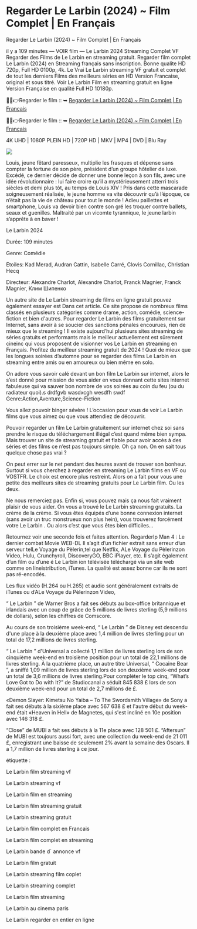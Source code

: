 # Regarder Le Larbin (2024) ~ Film Complet | En Français

Regarder Le Larbin (2024) ~ Film Complet | En Français

il y a 109 minutes — VOIR film — Le Larbin 2024 Streaming Complet VF Regarder des Films de Le Larbin en streaming gratuit. Regarder film complet Le Larbin (2024) en Streaming français sans inscription. Bonne qualite HD 720p, Full HD 0100p, 4k. Le Vrai Le Larbin streaming VF gratuit et complet de tout les derniers Films des meilleurs séries en HD Version Francaise, original et sous titré. Voir Le Larbin Film en streaming gratuit en ligne Version Française en qualité Full HD 10180p.

🔴✅👉Regarder le film :: ➥  [Regarder Le Larbin (2024) ~ Film Complet | En Français](https://ranzmovie.com/fr/movie/1039512/le-larbin)

🔴✅👉Regarder le film :: ➥  [Regarder Le Larbin (2024) ~ Film Complet | En Français](https://ranzmovie.com/en/movie/1039512/le-larbin)

4K UHD | 1080P PLEIN HD | 720P HD | MKV | MP4 | DVD | Blu Ray

<img src="https://www.filmek1.hu/kepek/a-tokfilko-2024-37109/a-tokfilko-2024-kep-37109.jpg" />

Louis, jeune fêtard paresseux, multiplie les frasques et dépense sans compter la fortune de son père, président d’un groupe hôtelier de luxe. Excédé, ce dernier décide de donner une bonne leçon à son fils, avec une idée révolutionnaire : lui faire croire qu’il a mystérieusement atterri trois siècles et demi plus tôt, au temps de Louis XIV ! Pris dans cette mascarade soigneusement réalisée, le jeune homme va vite découvrir qu’à l’époque, ce n’était pas la vie de château pour tout le monde ! Adieu paillettes et smartphone, Louis va devoir bien contre son gré les troquer contre ballets, seaux et guenilles. Maltraité par un vicomte tyrannique, le jeune larbin s’apprête à en baver !

Le Larbin 2024

Durée: 109 minutes

Genre: Comédie

Etoiles: Kad Merad, Audran Cattin, Isabelle Carré, Clovis Cornillac, Christian Hecq

Directeur: Alexandre Charlot, Alexandre Charlot, Franck Magnier, Franck Magnier, Клим Шипенко

Un autre site de Le Larbin streaming de films en ligne gratuit pouvez également essayer est Dans cet article. Ce site propose de nombreux films classés en plusieurs catégories comme drame, action, comédie, science-fiction et bien d'autres. Pour regarder Le Larbin des films gratuitement sur Internet, sans avoir à se soucier des sanctions pénales encourues, rien de mieux que le streaming ! Il existe aujourd’hui plusieurs sites streaming de séries gratuits et performants mais le meilleur actuellement est sûrement cineinc qui vous proposent de visionner vos Le Larbin en streaming en Français. Profitez du meilleur streaming gratuit de 2024 ! Quoi de mieux que les longues soirées d’automne pour se regarder des films Le Larbin en streaming entre amis ou en amoureux ou bien même en solo.

On adore vous savoir calé devant un bon film Le Larbin sur internet, alors le s’est donné pour mission de vous aider en vous donnant cette sites internet fabuleuse qui va sauver bon nombre de vos soirées au coin du feu (ou du radiateur quoi).s drdfgvb wasdxcgh wesdfh swdf Genre:Action,Aventure,Science-Fiction

Vous allez pouvoir binger sévère ! L’occasion pour vous de voir Le Larbin films que vous aimez ou que vous attendiez de découvrir.

Pouvoir regarder un film Le Larbin gratuitement sur internet chez soi sans prendre le risque du téléchargement illégal c’est quand même bien sympa. Mais trouver un site de streaming gratuit et fiable pour avoir accès à des séries et des films ce n’est pas toujours simple. Oh ça non. On en sait tous quelque chose pas vrai ?

On peut errer sur le net pendant des heures avant de trouver son bonheur. Surtout si vous cherchez à regarder en streaming Le Larbin films en VF ou VOSTFR. Le choix est encore plus restreint. Alors on a fait pour vous une petite des meilleurs sites de streaming gratuits pour Le Larbin film. Ou les deux.

Ne nous remerciez pas. Enfin si, vous pouvez mais ça nous fait vraiment plaisir de vous aider. On vous a trouvé le Le Larbin streaming gratuits. La crème de la crème. Si vous êtes équipés d’une bonne connexion internet (sans avoir un truc monstrueux non plus hein), vous trouverez forcément votre Le Larbin . Ou alors c’est que vous êtes bien difficiles…

Retournez voir une seconde fois et faites attention. RegarderIp Man 4 : Le dernier combat Movie WEB-DL Il s’agit d’un fichier extrait sans erreur d’un serveur telLe Voyage du Pèlerin,tel que Netflix, ALe Voyage du Pèlerinzon Video, Hulu, Crunchyroll, DiscoveryGO, BBC iPlayer, etc. Il s’agit également d’un film ou d’une é Le Larbin ion télévisée téléchargé via un site web comme on lineistribution, iTunes. La qualité est assez bonne car ils ne sont pas ré-encodés.

Les flux vidéo (H.264 ou H.265) et audio sont généralement extraits de iTunes ou d’ALe Voyage du Pèlerinzon Video,

“ Le Larbin ” de Warner Bros a fait ses débuts au box-office britannique et irlandais avec un coup de grâce de 5 millions de livres sterling (5,9 millions de dollars), selon les chiffres de Comscore.

Au cours de son troisième week-end, “ Le Larbin ” de Disney est descendu d'une place à la deuxième place avec 1,4 million de livres sterling pour un total de 17,2 millions de livres sterling.

“ Le Larbin ” d'Universal a collecté 1,1 million de livres sterling lors de son cinquième week-end en troisième position pour un total de 22,1 millions de livres sterling. À la quatrième place, un autre titre Universal, “ Cocaine Bear ”, a sniffé 1,09 million de livres sterling lors de son deuxième week-end pour un total de 3,6 millions de livres sterling.Pour compléter le top cinq, “What’s Love Got to Do with It?” de Studiocanal a séduit 845 838 £ lors de son deuxième week-end pour un total de 2,7 millions de £.

«Demon Slayer: Kimetsu No Yaiba – To The Swordsmith Village» de Sony a fait ses débuts à la sixième place avec 567 638 £ et l'autre début du week-end était «Heaven in Hell» de Magnetes, qui s'est incliné en 10e position avec 146 318 £.

“Close” de MUBI a fait ses débuts à la 11e place avec 128 501 £. “Aftersun” de MUBI est toujours aussi fort, avec une collection du week-end de 21 011 £, enregistrant une baisse de seulement 2% avant la semaine des Oscars. Il a 1,7 million de livres sterling à ce jour.

étiquette :

Le Larbin film streaming vf

Le Larbin streaming vf

Le Larbin film en streaming

Le Larbin film streaming gratuit

Le Larbin streaming gratuit

Le Larbin film complet en Francais

Le Larbin film complet en streaming

Le Larbin bande d` annonce vf

Le Larbin film gratuit

Le Larbin streaming film coplet

Le Larbin streaming complet

Le Larbin film streaming

Le Larbin au cinema paris

Le Larbin regarder en entier en ligne
